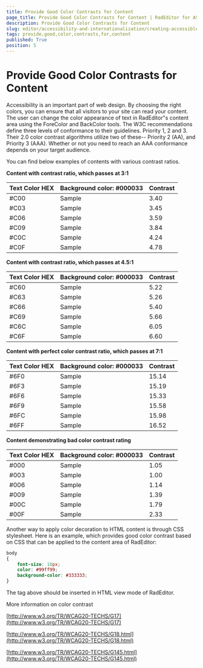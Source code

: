 ```yaml
---
title: Provide Good Color Contrasts for Content
page_title: Provide Good Color Contrasts for Content | RadEditor for ASP.NET AJAX Documentation
description: Provide Good Color Contrasts for Content
slug: editor/accessibility-and-internationalization/creating-accessible-content/provide-good-color-contrasts-for-content
tags: provide,good,color,contrasts,for,content
published: True
position: 5
---
```


# Provide Good Color Contrasts for Content

Accessibility is an important part of web design. By choosing the right colors, you can ensure that all visitors to your site can read your content. The user can change the color appearance of text in RadEditor"s content area using the ForeColor and BackColor tools. The W3C recommendations define three levels of conformance to their guidelines. Priority 1, 2 and 3. Their 2.0 color contrast algorithms utilize two of these-- Priority 2 (AA), and Priority 3 (AAA). Whether or not you need to reach an AAA conformance depends on your target audience.

You can find below examples of contents with various contrast ratios.

**Content with contrast ratio, which passes at 3:1**


| Text Color HEX | Background color: #000033 | Contrast |
| ------ | ------ | ------ |
|#C00|Sample|3.40|
|#C03|Sample|3.45|
|#C06|Sample|3.59|
|#C09|Sample|3.84|
|#C0C|Sample|4.24|
|#C0F|Sample|4.78|

**Content with contrast ratio, which passes at 4.5:1**

| Text Color HEX | Background color: #000033 | Contrast |
| ------ | ------ | ------ |
|#C60|Sample|5.22|
|#C63|Sample|5.26|
|#C66|Sample|5.40|
|#C69|Sample|5.66|
|#C6C|Sample|6.05|
|#C6F|Sample|6.60|

**Content with perfect color contrast ratio, which passes at 7:1**


| Text Color HEX | Background color: #000033 | Contrast |
| ------ | ------ | ------ |
|#6F0|Sample|15.14|
|#6F3|Sample|15.19|
|#6F6|Sample|15.33|
|#6F9|Sample|15.58|
|#6FC|Sample|15.98|
|#6FF|Sample|16.52|

**Content demonstrating bad color contrast rating**


| Text Color HEX | Background color: #000033 | Contrast |
| ------ | ------ | ------ |
|#000|Sample|1.05|
|#003|Sample|1.00|
|#006|Sample|1.14|
|#009|Sample|1.39|
|#00C|Sample|1.79|
|#00F|Sample|2.33|

Another way to apply color decoration to HTML content is through CSS stylesheet. Here is an example, which provides good color contrast based on CSS that can be applied to the content area of RadEditor:

````CSS
body
{
	font-size: 18px;
	color: #99ff99;
	background-color: #333333;
}
````



The tag above should be inserted in HTML view mode of RadEditor.

More information on color contrast

[http://www.w3.org/TR/WCAG20-TECHS/G17](http://www.w3.org/TR/WCAG20-TECHS/G17)

[http://www.w3.org/TR/WCAG20-TECHS/G18.html](http://www.w3.org/TR/WCAG20-TECHS/G18.html)

[http://www.w3.org/TR/WCAG20-TECHS/G145.html](http://www.w3.org/TR/WCAG20-TECHS/G145.html)
